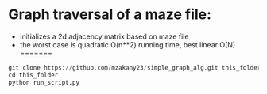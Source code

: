 # Graph traversal of a maze file:
 - initializes a 2d adjacency matrix based on maze file
 - the worst case is quadratic O(n**2) running time, best linear O(N)
=======

```python
git clone https://github.com/mzakany23/simple_graph_alg.git this_folder
cd this_folder
python run_script.py

```



